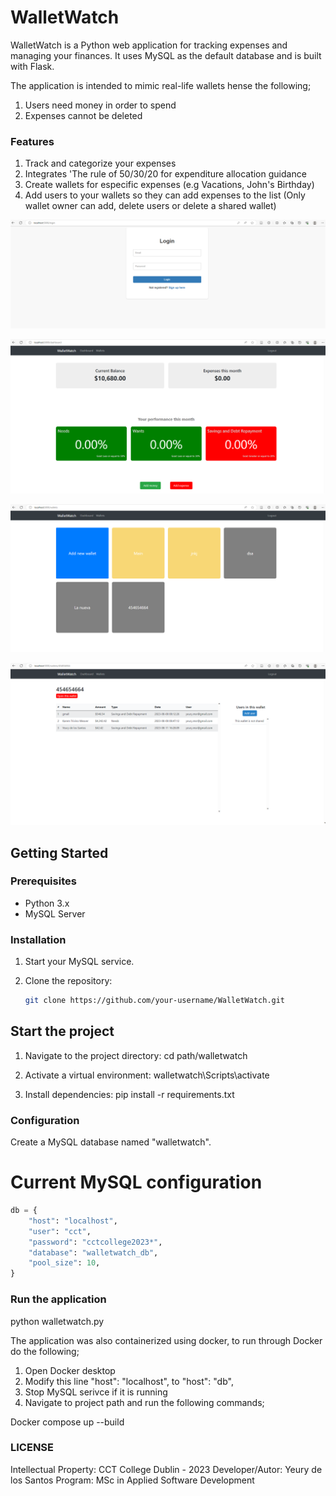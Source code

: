 # WalletWatch

WalletWatch is a Python web application for tracking expenses and managing your finances. It uses MySQL as the default database and is built with Flask.

The application is intended to mimic real-life wallets hense the following;

1. Users need money in order to spend
2. Expenses cannot be deleted

### Features

1. Track and categorize your expenses
2. Integrates 'The rule of 50/30/20 for expenditure allocation guidance
3. Create wallets for especific expenses (e.g Vacations, John's Birthday)
4. Add users to your wallets so they can add expenses to the list (Only wallet owner can add, delete users or delete a shared wallet)

![login](images/login.png)

![dashboard](images/dashboard.png)

![wallets](images/wallets.png)

![wallet_details](images/wallet_details.png)


## Getting Started

### Prerequisites

- Python 3.x
- MySQL Server

### Installation

1. Start your MySQL service.

2. Clone the repository:

   ```bash
   git clone https://github.com/your-username/WalletWatch.git

## Start the project

1. Navigate to the project directory:
   cd path/walletwatch
   
2. Activate a virtual environment:
   walletwatch\Scripts\activate

3. Install dependencies:
   pip install -r requirements.txt

### Configuration

Create a MySQL database named "walletwatch".

# Current MySQL configuration

```python
db = {
    "host": "localhost",
    "user": "cct",
    "password": "cctcollege2023*",
    "database": "walletwatch_db",
    "pool_size": 10,
}
```

### Run the application

python walletwatch.py

The application was also containerized using docker, to run through Docker do the following;

1. Open Docker desktop
2. Modify this line "host": "localhost", to "host": "db",
3. Stop MySQL serivce if it is running
4. Navigate to project path and run the following commands;

Docker compose up --build

### LICENSE

Intellectual Property: CCT College Dublin - 2023
Developer/Autor: Yeury de los Santos
Program: MSc in Applied Software Development





